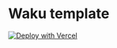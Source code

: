 # Waku template

[![Deploy with Vercel](https://vercel.com/button)](https://vercel.com/new/clone?repository-url=https%3A%2F%2Fgithub.com%2Fdai-shi%2Fwaku%2Ftree%2Fmain%2Fexamples%2F01_template&project-name=waku&repository-name=waku)
